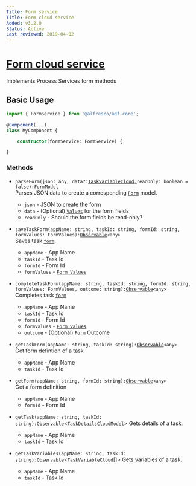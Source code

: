 ```yaml
---
Title: Form service
Title: Form cloud service
Added: v3.2.0
Status: Active
Last reviewed: 2019-04-02
---
```


# [Form cloud service](../../../lib/process-services-cloud/src/lib/form/services/form-cloud.service.ts "Defined in form-cloud.service.ts")

Implements Process Services form methods

## Basic Usage

```ts
import { FormService } from '@alfresco/adf-core';

@Component(...)
class MyComponent {

    constructor(formService: FormService) {

}
```

### Methods

-   `parseForm(json: any, data?:`[`TaskVariableCloud,`](../../../lib/process-services-cloud/src/lib/form/models/task-variable-cloud.model.ts)`readOnly: boolean = false):`[`FormModel`](../../../lib/core/form/components/widgets/core/form.model.ts)  
    Parses JSON data to create a corresponding [`Form`](../../../lib/process-services-cloud/src/lib/form/models/form-cloud.model.ts) model.  
    -   `json` - JSON to create the form
    -   `data` - (Optional) [`Values`](../../../lib/process-services-cloud/src/lib/form/models/task-variable-cloud.model.ts) for the form fields
    -   `readOnly` - Should the form fields be read-only?

-   `saveTaskForm(appName: string, taskId: string, formId: string, formValues: FormValues):`[`Observable`](http://reactivex.io/documentation/observable.html)`<any>`  
    Saves task [`form`](../../../lib/process-services-cloud/src/lib/form/models/form-cloud.model.ts).  
    -   `appName` - App Name
    -   `taskId` - Task Id
    -   `formId` - Form Id
    -   `formValues` - [`Form Values`](../../../lib/core/form/components/widgets/core/form-values.ts)

-   `completeTaskForm(appName: string, taskId: string, formId: string, formValues: FormValues, outcome: string):`[`Observable`](http://reactivex.io/documentation/observable.html)`<any>`  
    Completes task [`form`](../../../lib/process-services-cloud/src/lib/form/models/form-cloud.model.ts)  
    -   `appName` - App Name
    -   `taskId` - Task Id
    -   `formId` - Form Id
    -   `formValues` - [`Form Values`](../../../lib/core/form/components/widgets/core/form-values.ts)
    -   `outcome` - (Optional) [`Form`](../../../lib/process-services-cloud/src/lib/form/models/form-cloud.model.ts) Outcome

-   `getTaskForm(appName: string, taskId: string):`[`Observable`](http://reactivex.io/documentation/observable.html)`<any>`  
    Get form defintion of a task
    -   `appName` - App Name
    -   `taskId` - Task Id

-   `getForm(appName: string, formId: string):`[`Observable`](http://reactivex.io/documentation/observable.html)`<any>`  
    Get a form definition
    -   `appName` - App Name
    -   `formId` - Form Id

-   `getTask(appName: string, taskId: string):`[`Observable`](http://reactivex.io/documentation/observable.html)<[`TaskDetailsCloudModel`](../../../lib/process-services-cloud/src/lib/task/start-task/models/task-details-cloud.model.ts)>
    Gets details of a task.
    -   `appName` - App Name
    -   `taskId` - Task Id

-   `getTaskVariables(appName: string, taskId: string):`[`Observable`](http://reactivex.io/documentation/observable.html)<[`TaskVariableCloud`](../../../lib/process-services-cloud/src/lib/form/models/task-variable-cloud.model.ts)[]>
    Gets variables of a task.
    -   `appName` - App Name
    -   `taskId` - Task Id
